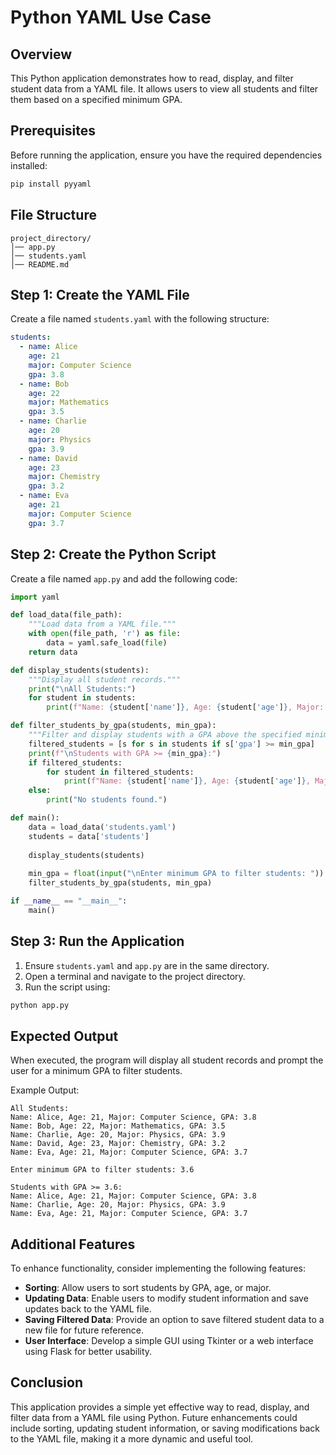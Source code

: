 # Python YAML Use Case

## Overview
This Python application demonstrates how to read, display, and filter student data from a YAML file. It allows users to view all students and filter them based on a specified minimum GPA.

## Prerequisites
Before running the application, ensure you have the required dependencies installed:

```sh
pip install pyyaml
```

## File Structure
```
project_directory/
│── app.py
│── students.yaml
│── README.md
```

## Step 1: Create the YAML File
Create a file named `students.yaml` with the following structure:

```yaml
students:
  - name: Alice
    age: 21
    major: Computer Science
    gpa: 3.8
  - name: Bob
    age: 22
    major: Mathematics
    gpa: 3.5
  - name: Charlie
    age: 20
    major: Physics
    gpa: 3.9
  - name: David
    age: 23
    major: Chemistry
    gpa: 3.2
  - name: Eva
    age: 21
    major: Computer Science
    gpa: 3.7
```

## Step 2: Create the Python Script
Create a file named `app.py` and add the following code:

```python
import yaml

def load_data(file_path):
    """Load data from a YAML file."""
    with open(file_path, 'r') as file:
        data = yaml.safe_load(file)
    return data

def display_students(students):
    """Display all student records."""
    print("\nAll Students:")
    for student in students:
        print(f"Name: {student['name']}, Age: {student['age']}, Major: {student['major']}, GPA: {student['gpa']}")

def filter_students_by_gpa(students, min_gpa):
    """Filter and display students with a GPA above the specified minimum."""
    filtered_students = [s for s in students if s['gpa'] >= min_gpa]
    print(f"\nStudents with GPA >= {min_gpa}:")
    if filtered_students:
        for student in filtered_students:
            print(f"Name: {student['name']}, Age: {student['age']}, Major: {student['major']}, GPA: {student['gpa']}")
    else:
        print("No students found.")

def main():
    data = load_data('students.yaml')
    students = data['students']
    
    display_students(students)
    
    min_gpa = float(input("\nEnter minimum GPA to filter students: "))
    filter_students_by_gpa(students, min_gpa)

if __name__ == "__main__":
    main()
```

## Step 3: Run the Application
1. Ensure `students.yaml` and `app.py` are in the same directory.
2. Open a terminal and navigate to the project directory.
3. Run the script using:

```sh
python app.py
```

## Expected Output
When executed, the program will display all student records and prompt the user for a minimum GPA to filter students.

Example Output:
```
All Students:
Name: Alice, Age: 21, Major: Computer Science, GPA: 3.8
Name: Bob, Age: 22, Major: Mathematics, GPA: 3.5
Name: Charlie, Age: 20, Major: Physics, GPA: 3.9
Name: David, Age: 23, Major: Chemistry, GPA: 3.2
Name: Eva, Age: 21, Major: Computer Science, GPA: 3.7

Enter minimum GPA to filter students: 3.6

Students with GPA >= 3.6:
Name: Alice, Age: 21, Major: Computer Science, GPA: 3.8
Name: Charlie, Age: 20, Major: Physics, GPA: 3.9
Name: Eva, Age: 21, Major: Computer Science, GPA: 3.7
```

## Additional Features
To enhance functionality, consider implementing the following features:
- **Sorting**: Allow users to sort students by GPA, age, or major.
- **Updating Data**: Enable users to modify student information and save updates back to the YAML file.
- **Saving Filtered Data**: Provide an option to save filtered student data to a new file for future reference.
- **User Interface**: Develop a simple GUI using Tkinter or a web interface using Flask for better usability.

## Conclusion
This application provides a simple yet effective way to read, display, and filter data from a YAML file using Python. Future enhancements could include sorting, updating student information, or saving modifications back to the YAML file, making it a more dynamic and useful tool.

